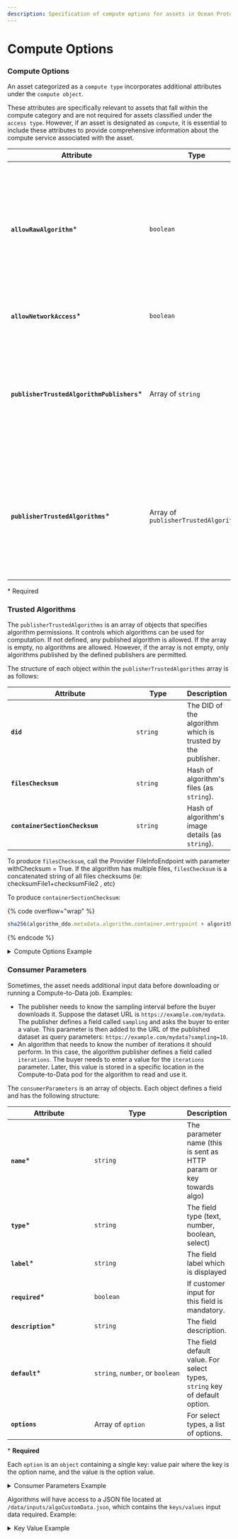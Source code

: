 ```yaml
---
description: Specification of compute options for assets in Ocean Protocol.
---
```


# Compute Options

### Compute Options

An asset categorized as a `compute type` incorporates additional attributes under the `compute object`.

These attributes are specifically relevant to assets that fall within the compute category and are not required for assets classified under the `access type`. However, if an asset is designated as `compute`, it is essential to include these attributes to provide comprehensive information about the compute service associated with the asset.

<table><thead><tr><th width="224.33333333333331">Attribute</th><th width="154">Type</th><th>Description</th></tr></thead><tbody><tr><td><strong><code>allowRawAlgorithm</code></strong>*</td><td><code>boolean</code></td><td>If <code>true</code>, any passed raw text will be allowed to run. Useful for an algorithm drag &#x26; drop use case, but increases risk of data escape through malicious user input. Should be <code>false</code> by default in all implementations.</td></tr><tr><td><strong><code>allowNetworkAccess</code></strong>*</td><td><code>boolean</code></td><td>If <code>true</code>, the algorithm job will have network access.</td></tr><tr><td><strong><code>publisherTrustedAlgorithmPublishers</code></strong>*</td><td>Array of <code>string</code></td><td>If not defined, then any published algorithm is allowed. If empty array, then no algorithm is allowed. If not empty any algo published by the defined publishers is allowed.</td></tr><tr><td><strong><code>publisherTrustedAlgorithms</code></strong>*</td><td>Array of <code>publisherTrustedAlgorithms</code></td><td>If not defined, then any published algorithm is allowed. If empty array, then no algorithm is allowed. Otherwise only the algorithms defined in the array are allowed. (see below).</td></tr></tbody></table>

\* Required

### Trusted Algorithms

The `publisherTrustedAlgorithms` is an array of objects that specifies algorithm permissions. It controls which algorithms can be used for computation. If not defined, any published algorithm is allowed. If the array is empty, no algorithms are allowed. However, if the array is not empty, only algorithms published by the defined publishers are permitted.

The structure of each object within the `publisherTrustedAlgorithms` array is as follows:

<table><thead><tr><th width="289.3333333333333">Attribute</th><th width="114">Type</th><th>Description</th></tr></thead><tbody><tr><td><strong><code>did</code></strong></td><td><code>string</code></td><td>The DID of the algorithm which is trusted by the publisher.</td></tr><tr><td><strong><code>filesChecksum</code></strong></td><td><code>string</code></td><td>Hash of algorithm's files (as <code>string</code>).</td></tr><tr><td><strong><code>containerSectionChecksum</code></strong></td><td><code>string</code></td><td>Hash of algorithm's image details (as <code>string</code>).</td></tr></tbody></table>

To produce `filesChecksum`, call the Provider FileInfoEndpoint with parameter withChecksum = True. If the algorithm has multiple files, `filesChecksum` is a concatenated string of all files checksums (ie: checksumFile1+checksumFile2 , etc)

To produce `containerSectionChecksum`:

{% code overflow="wrap" %}
```js
sha256(algorithm_ddo.metadata.algorithm.container.entrypoint + algorithm_ddo.metadata.algorithm.container.checksum);
```
{% endcode %}

<details>

<summary>Compute Options Example</summary>

Example:

```json
{
  "services": [
    {
      "id": "1",
      "type": "access",
      "files": "0x044736da6dae39889ff570c34540f24e5e084f...",
      "name": "Download service",
      "description": "Download service",
      "datatokenAddress": "0x123",
      "serviceEndpoint": "https://myprovider.com",
      "timeout": 0
    },
    {
      "id": "2",
      "type": "compute",
      "files": "0x6dd05e0edb460623c843a263291ebe757c1eb3...",
      "name": "Compute service",
      "description": "Compute service",
      "datatokenAddress": "0x124",
      "serviceEndpoint": "https://myprovider.com",
      "timeout": 0,
      "compute": {
        "allowRawAlgorithm": false,
        "allowNetworkAccess": true,
        "publisherTrustedAlgorithmPublishers": ["0x234", "0x235"],
        "publisherTrustedAlgorithms": [
          {
            "did": "did:op:123",
            "filesChecksum": "100",
            "containerSectionChecksum": "200"
          },
          {
            "did": "did:op:124",
            "filesChecksum": "110",
            "containerSectionChecksum": "210"
          }
        ]
      }
    }
  ]
}
```

</details>

### Consumer Parameters

Sometimes, the asset needs additional input data before downloading or running a Compute-to-Data job. Examples:

* The publisher needs to know the sampling interval before the buyer downloads it. Suppose the dataset URL is `https://example.com/mydata`. The publisher defines a field called `sampling` and asks the buyer to enter a value. This parameter is then added to the URL of the published dataset as query parameters: `https://example.com/mydata?sampling=10`.
* An algorithm that needs to know the number of iterations it should perform. In this case, the algorithm publisher defines a field called `iterations`. The buyer needs to enter a value for the `iterations` parameter. Later, this value is stored in a specific location in the Compute-to-Data pod for the algorithm to read and use it.

The `consumerParameters` is an array of objects. Each object defines a field and has the following structure:

<table><thead><tr><th width="176.33333333333331">Attribute</th><th width="201">Type</th><th>Description</th></tr></thead><tbody><tr><td><strong><code>name</code></strong>*</td><td><code>string</code></td><td>The parameter name (this is sent as HTTP param or key towards algo)</td></tr><tr><td><strong><code>type</code></strong>*</td><td><code>string</code></td><td>The field type (text, number, boolean, select)</td></tr><tr><td><strong><code>label</code></strong>*</td><td><code>string</code></td><td>The field label which is displayed</td></tr><tr><td><strong><code>required</code></strong>*</td><td><code>boolean</code></td><td>If customer input for this field is mandatory.</td></tr><tr><td><strong><code>description</code></strong>*</td><td><code>string</code></td><td>The field description.</td></tr><tr><td><strong><code>default</code></strong>*</td><td><code>string</code>, <code>number</code>, or <code>boolean</code></td><td>The field default value. For select types, <code>string</code> key of default option.</td></tr><tr><td><strong><code>options</code></strong></td><td>Array of <code>option</code></td><td>For select types, a list of options.</td></tr></tbody></table>

\* **Required**

Each `option` is an `object` containing a single key: value pair where the key is the option name, and the value is the option value.

<details>

<summary>Consumer Parameters Example</summary>

```json
[
  {
    "name": "hometown",
    "type": "text",
    "label": "Hometown",
    "required": true,
    "description": "What is your hometown?",
    "default": "Nowhere"
  },
  {
    "name": "age",
    "type": "number",
    "label": "Age",
    "required": false,
    "description": "Please fill your age",
    "default": 0
  },
  {
    "name": "developer",
    "type": "boolean",
    "label": "Developer",
    "required": false,
    "description": "Are you a developer?",
    "default": false
  },
  {
    "name": "languagePreference",
    "type": "select",
    "label": "Language",
    "required": false,
    "description": "Do you like NodeJs or Python",
    "default": "nodejs",
    "options": [
      {
        "nodejs": "I love NodeJs"
      },
      {
        "python": "I love Python"
      }
    ]
  }
]
```

</details>

Algorithms will have access to a JSON file located at `/data/inputs/algoCustomData.json`, which contains the `keys/values` input data required. Example:

<details>

<summary>Key Value Example</summary>

<pre class="language-json"><code class="lang-json">{ 
    "hometown": "São Paulo",
    "age": 10, 
    "developer": true, 
<strong>    "languagePreference": "nodejs" 
</strong>}
</code></pre>

</details>
